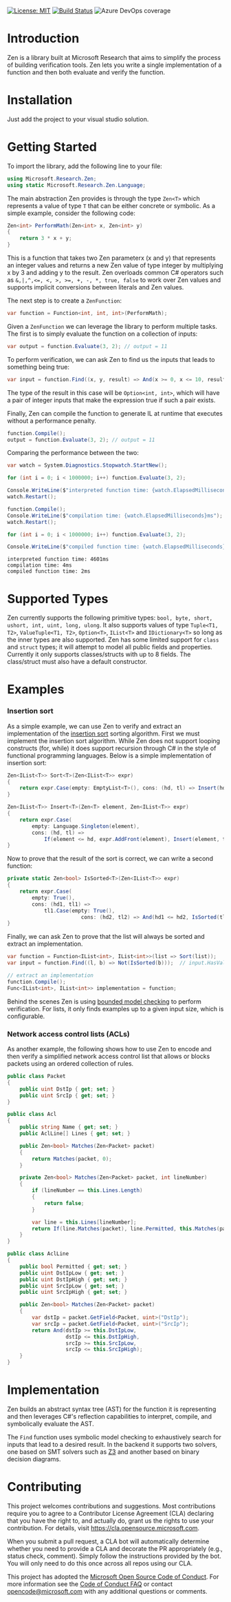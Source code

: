 [![License: MIT](https://img.shields.io/badge/License-MIT-blue.svg)](https://opensource.org/licenses/MIT)
[![Build Status](https://dev.azure.com/rybecket/Zen/_apis/build/status/microsoft.Zen?branchName=master)](https://dev.azure.com/rybecket/Zen/_build/latest?definitionId=2&branchName=master)
![Azure DevOps coverage](https://img.shields.io/azure-devops/coverage/rybecket/Zen/2)

# Introduction 
Zen is a library built at Microsoft Research that aims to simplify the process of building verification tools. Zen lets you write a single implementation of a function and then both evaluate and verify the function.

# Installation
Just add the project to your visual studio solution.

# Getting Started
To import the library, add the following line to your file:

```csharp
using Microsoft.Research.Zen;
using static Microsoft.Research.Zen.Language;
```

The main abstraction Zen provides is through the type `Zen<T>` which represents a value of type `T` that can be either concrete or symbolic. As a simple example, consider the following code:

```csharp
Zen<int> PerformMath(Zen<int> x, Zen<int> y)
{
    return 3 * x + y;
}
```

This is a function that takes two Zen parameterx (x and y) that represents an integer values and returns a new Zen value of type integer by multiplying x by 3 and adding y to the result. Zen overloads common C# operators such as `&,|,^,<=, <, >, >=, +, -, *, true, false` to work over Zen values and supports implicit conversions between literals and Zen values. 

The next step is to create a `ZenFunction`:

```csharp
var function = Function<int, int, int>(PerformMath);
```

Given a `ZenFunction` we can leverage the library to perform multiple tasks. The first is to simply evaluate the function on a collection of inputs:

```csharp
var output = function.Evaluate(3, 2); // output = 11
```

To perform verification, we can ask Zen to find us the inputs that leads to something being true:

```csharp
var input = function.Find((x, y, result) => And(x >= 0, x <= 10, result == 11)); // input.Value = (0, 11)
```

The type of the result in this case will be `Option<int, int>`, which will have a pair of integer inputs that make the expression true if such a pair exists.

Finally, Zen can compile the function to generate IL at runtime that executes without a performance penalty.

```csharp
function.Compile();
output = function.Evaluate(3, 2); // output = 11
```

Comparing the performance between the two:

```csharp
var watch = System.Diagnostics.Stopwatch.StartNew();

for (int i = 0; i < 1000000; i++) function.Evaluate(3, 2);

Console.WriteLine($"interpreted function time: {watch.ElapsedMilliseconds}ms");
watch.Restart();

function.Compile();
Console.WriteLine($"compilation time: {watch.ElapsedMilliseconds}ms");
watch.Restart();

for (int i = 0; i < 1000000; i++) function.Evaluate(3, 2);

Console.WriteLine($"compiled function time: {watch.ElapsedMilliseconds}ms");
```

```
interpreted function time: 4601ms
compilation time: 4ms
compiled function time: 2ms
```

# Supported Types

Zen currently supports the following primitive types: `bool, byte, short, ushort, int, uint, long, ulong`.
It also supports values of type `Tuple<T1, T2>`, `ValueTuple<T1, T2>`, `Option<T>`, `IList<T>` and `IDictionary<T>` so long as the inner types are also supported. Zen has some limited support for `class` and `struct` types; it will attempt to model all public fields and properties. Currently it only supports classes/structs with up to 8 fields. The class/struct must also have a default constructor.

# Examples

### Insertion sort

As a simple example, we can use Zen to verify and extract an implementation of the [insertion sort](https://en.wikipedia.org/wiki/Insertion_sort) sorting algorithm. First we must implement the insertion sort algorithm. While Zen does not support looping constructs (for, while) it does support recursion through C# in the style of functional programming languages. Below is a simple implementation of insertion sort:

```csharp
Zen<IList<T>> Sort<T>(Zen<IList<T>> expr)
{
    return expr.Case(empty: EmptyList<T>(), cons: (hd, tl) => Insert(hd, Sort(tl)));
}

Zen<IList<T>> Insert<T>(Zen<T> element, Zen<IList<T>> expr)
{
    return expr.Case(
        empty: Language.Singleton(element),
        cons: (hd, tl) =>
            If(element <= hd, expr.AddFront(element), Insert(element, tl).AddFront(hd)));
}
```

Now to prove that the result of the sort is correct, we can write a second function: 

```csharp
private static Zen<bool> IsSorted<T>(Zen<IList<T>> expr)
{
    return expr.Case(
        empty: True(),
        cons: (hd1, tl1) =>
            tl1.Case(empty: True(),
                        cons: (hd2, tl2) => And(hd1 <= hd2, IsSorted(tl1))));
}
```

Finally, we can ask Zen to prove that the list will always be sorted and extract an implementation.

```csharp
var function = Function<IList<int>, IList<int>>(list => Sort(list));
var input = function.Find((l, b) => Not(IsSorted(b)));  // input.HasValue == false

// extract an implementation
function.Compile();
Func<IList<int>, IList<int>> implementation = function;
```

Behind the scenes Zen is using [bounded model checking]() to perform verification. For lists, it only finds examples up to a given input size, which is configurable.


### Network access control lists (ACLs)

As another example, the following shows how to use Zen to encode and then verify a simplified network access control list that allows or blocks packets using an ordered collection of rules.

```csharp
public class Packet
{
    public uint DstIp { get; set; }
    public uint SrcIp { get; set; }
}

public class Acl
{
    public string Name { get; set; }
    public AclLine[] Lines { get; set; }

    public Zen<bool> Matches(Zen<Packet> packet)
    {
        return Matches(packet, 0);
    }

    private Zen<bool> Matches(Zen<Packet> packet, int lineNumber)
    {
        if (lineNumber == this.Lines.Length) 
        {
            return false;
        }

        var line = this.Lines[lineNumber];
        return If(line.Matches(packet), line.Permitted, this.Matches(packet, lineNumber + 1));
    }
}

public class AclLine
{
    public bool Permitted { get; set; }
    public uint DstIpLow { get; set; }
    public uint DstIpHigh { get; set; }
    public uint SrcIpLow { get; set; }
    public uint SrcIpHigh { get; set; }

    public Zen<bool> Matches(Zen<Packet> packet)
    {
        var dstIp = packet.GetField<Packet, uint>("DstIp");
        var srcIp = packet.GetField<Packet, uint>("SrcIp");
        return And(dstIp >= this.DstIpLow,
                   dstIp <= this.DstIpHigh,
                   srcIp >= this.SrcIpLow,
                   srcIp <= this.SrcIpHigh);
    }
}
```

# Implementation
Zen builds an abstract syntax tree (AST) for the function it is representing and then leverages C#'s reflection capabilities to interpret, compile, and symbolically evaluate the AST.

The `Find` function uses symbolic model checking to exhaustively search for inputs that lead to a desired result. In the backend it supports two solvers, one based on SMT solvers such as [Z3](https://github.com/Z3Prover/z3) and another based on binary decision diagrams.

# Contributing

This project welcomes contributions and suggestions.  Most contributions require you to agree to a
Contributor License Agreement (CLA) declaring that you have the right to, and actually do, grant us
the rights to use your contribution. For details, visit https://cla.opensource.microsoft.com.

When you submit a pull request, a CLA bot will automatically determine whether you need to provide
a CLA and decorate the PR appropriately (e.g., status check, comment). Simply follow the instructions
provided by the bot. You will only need to do this once across all repos using our CLA.

This project has adopted the [Microsoft Open Source Code of Conduct](https://opensource.microsoft.com/codeofconduct/).
For more information see the [Code of Conduct FAQ](https://opensource.microsoft.com/codeofconduct/faq/) or
contact [opencode@microsoft.com](mailto:opencode@microsoft.com) with any additional questions or comments.